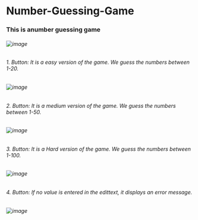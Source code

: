 # Number-Guessing-Game

### This is anumber guessing game

###### ![image](https://github.com/Gorur56/Number-Guessing-Game/assets/54911292/7934b0ac-9839-4fab-98cf-82c64228621a)

###### 1. Button: It is a easy version of the game. We guess the numbers between 1-20.
   
###### ![image](https://github.com/Gorur56/Number-Guessing-Game/assets/54911292/afcea57e-8653-4093-aa02-ad9b733674d0)

###### 2. Button: It is a medium version of the game. We guess the numbers between 1-50.

###### ![image](https://github.com/Gorur56/Number-Guessing-Game/assets/54911292/94e6c8d5-3f0b-49b5-98ac-b26e116f6018)

###### 3. Button: It is a Hard version of the game. We guess the numbers between 1-100.
   
###### ![image](https://github.com/Gorur56/Number-Guessing-Game/assets/54911292/f3004697-bf78-4253-a0f8-a928282f1488)

###### 4. Button: If no value is entered in the edittext, it displays an error message.

###### ![image](https://github.com/Gorur56/Number-Guessing-Game/assets/54911292/ba5b9d30-c457-4224-972f-8501aa0ae1d0)






